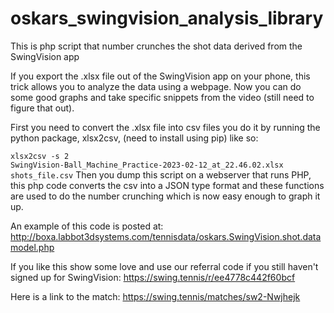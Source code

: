 # oskars_swingvision_analysis_library
This is php script that number crunches the shot data derived from the SwingVision app

If you export the .xlsx file out of the SwingVision app on your phone, this trick allows you to analyze the data using a webpage. Now you can do some good graphs and take specific snippets from the video (still need to figure that out).

First you need to convert the .xlsx file into csv files you do it by running the python package, xlsx2csv, (need to install using pip) like so:

<code>xlsx2csv -s 2 SwingVision-Ball_Machine_Practice-2023-02-12_at_22.46.02.xlsx shots_file.csv</code>
Then you dump this script on a webserver that runs PHP, this php code converts the csv into a JSON type format and these functions are used to do the number crunching which is now easy enough to graph it up.

An example of this code is posted at: http://boxa.labbot3dsystems.com/tennisdata/oskars.SwingVision.shot.datamodel.php

If you like this show some love and use our referral code if you still haven't signed up for SwingVision:
https://swing.tennis/r/ee4778c442f60bcf

Here is a link to the match: https://swing.tennis/matches/sw2-Nwjhejk
